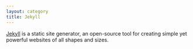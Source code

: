 ```yaml
---
layout: category
title: Jekyll
---
```


[Jekyll](http://jekyllrb.com) is a static site generator, an open-source tool for creating simple yet powerful websites of all shapes and sizes.

